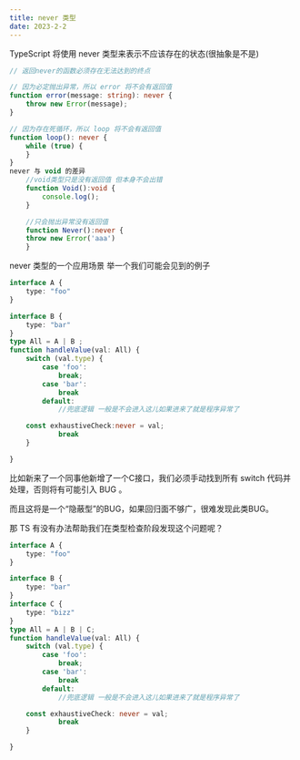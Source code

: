 ```yaml
---
title: never 类型
date: 2023-2-2
---
```

TypeScript 将使用 never 类型来表示不应该存在的状态(很抽象是不是)

```typescript
// 返回never的函数必须存在无法达到的终点

// 因为必定抛出异常，所以 error 将不会有返回值
function error(message: string): never {
    throw new Error(message);
}

// 因为存在死循环，所以 loop 将不会有返回值
function loop(): never {
    while (true) {
    }
}
never 与 void 的差异
    //void类型只是没有返回值 但本身不会出错
    function Void():void {
        console.log();
    }

    //只会抛出异常没有返回值
    function Never():never {
    throw new Error('aaa')
    }


```

never 类型的一个应用场景
举一个我们可能会见到的例子

```typescript
interface A {
    type: "foo"
}

interface B {
    type: "bar"
}
type All = A | B ;
function handleValue(val: All) {
    switch (val.type) {
        case 'foo':
            break;
        case 'bar':
            break
        default:
            //兜底逻辑 一般是不会进入这儿如果进来了就是程序异常了

    const exhaustiveCheck:never = val;
            break
    }

}
```

比如新来了一个同事他新增了一个C接口，我们必须手动找到所有 switch 代码并处理，否则将有可能引入 BUG 。

而且这将是一个“隐蔽型”的BUG，如果回归面不够广，很难发现此类BUG。

那 TS 有没有办法帮助我们在类型检查阶段发现这个问题呢？

```typescript
interface A {
    type: "foo"
}

interface B {
    type: "bar"
}
interface C {
    type: "bizz"
}
type All = A | B | C;
function handleValue(val: All) {
    switch (val.type) {
        case 'foo':
            break;
        case 'bar':
            break
        default:
            //兜底逻辑 一般是不会进入这儿如果进来了就是程序异常了

    const exhaustiveCheck: never = val;
            break
    }

}
```

